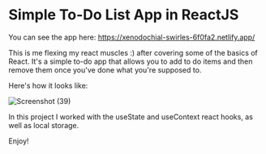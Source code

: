 # Simple To-Do List App in ReactJS

You can see the app here: https://xenodochial-swirles-6f0fa2.netlify.app/

This is me flexing my react muscles :) after covering some of the basics of React. It's a simple to-do app that allows you to add to do items and then remove them once you've done what you're supposed to.

Here's how it looks like:

![Screenshot (39)](https://user-images.githubusercontent.com/30352484/125142951-f456fd00-e110-11eb-9ec3-1b1670f80b3a.png)

In this project I worked with the useState and useContext react hooks, as well as local storage.

Enjoy!
